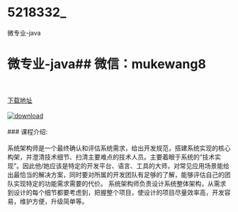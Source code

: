 # 5218332_
微专业-java
# 微专业-java## 微信：mukewang8
<br/></br>[下载地址](http://www.36tz.cn/article/5218332 "下载地址")
<br/></br>[![download](http://36tz.cn/muke_img/2021_02_1-25-300x189.png "下载地址")](http://www.36tz.cn/article/5218332 "下载地址")
<br/></br>### 课程介绍:<br/></br>系统架构师是一个最终确认和评估系统需求，给出开发规范，搭建系统实现的核心构架，并澄清技术细节、扫清主要难点的技术人员。主要着眼于系统的“技术实现”。因此他/她应该是特定的开发平台、语言、工具的大师，对常见应用场景能给出最恰当的解决方案，同时要对所属的开发团队有足够的了解，能够评估自己的团队实现特定的功能需求需要的代价。 系统架构师负责设计系统整体架构，从需求到设计的每个细节都要考虑到，把握整个项目，使设计的项目尽量效率高，开发容易，维护方便，升级简单等。

